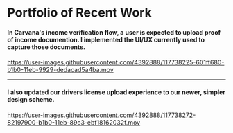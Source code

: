 # Portfolio of Recent Work

#### In Carvana's income verification flow, a user is expected to upload proof of income documention. I implemented the UI/UX currently used to capture those documents.

https://user-images.githubusercontent.com/4392888/117738225-601ff680-b1b0-11eb-9929-dedacad5a4ba.mov

---

#### I also updated our drivers license upload experience to our newer, simpler design scheme.

https://user-images.githubusercontent.com/4392888/117738272-82197900-b1b0-11eb-89c3-ebf18162032f.mov

